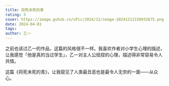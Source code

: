 ```yaml
---
title: 将死未死的青
rating: 3
cover: https://image.guhub.cn/uPic/2024/12/image-20241212150932675.png
date: 2024-04-01
tags:
author: 乙一
---
```


之前也读过乙一的作品，这篇的风格很不一样。我喜欢作者对小学生心理的描述，让我感觉「他是真的当过学生」，乙一对主人公扭捏的心理，描述得非常容易令人共情。

这篇《将死未死的青》，让我窥见了人类最丑恶也是最令人无奈的一面——从众心。
